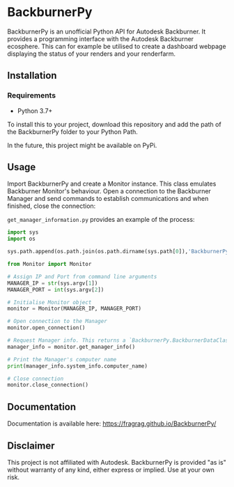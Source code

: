 # BackburnerPy

BackburnerPy is an unofficial Python API for Autodesk Backburner. It provides a programming interface with the Autodesk Backburner ecosphere. This can for example be utilised to create a dashboard webpage displaying the status of your renders and your renderfarm. 

## Installation

### Requirements

  * Python 3.7+

To install this to your project, download this repository and add the path of the BackburnerPy folder to your Python Path.

In the future, this project might be available on PyPi.

## Usage

Import BackburnerPy and create a Monitor instance. This class emulates Backburner Monitor's behaviour. Open a connection to the Backburner Manager and send commands to establish communications and when finished, close the connection:

`get_manager_information.py` provides an example of the process:

```Python
import sys
import os

sys.path.append(os.path.join(os.path.dirname(sys.path[0]),'BackburnerPy'))

from Monitor import Monitor

# Assign IP and Port from command line arguments
MANAGER_IP = str(sys.argv[1])
MANAGER_PORT = int(sys.argv[2])

# Initialise Monitor object
monitor = Monitor(MANAGER_IP, MANAGER_PORT)

# Open connection to the Manager
monitor.open_connection()

# Request Manager info. This returns a `BackburnerPy.BackburnerDataClasses.BackburnerManagerInfo` object
manager_info = monitor.get_manager_info()

# Print the Manager's computer name
print(manager_info.system_info.computer_name)

# Close connection
monitor.close_connection()
```

## Documentation

Documentation is available here: https://fragrag.github.io/BackburnerPy/

## Disclaimer

This project is not affiliated with Autodesk. BackburnerPy is provided "as is" without warranty of any kind, either express or implied. Use at your own risk.

